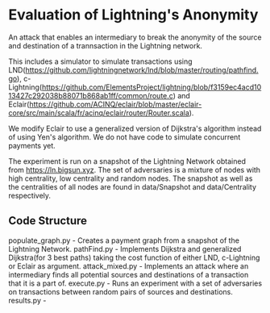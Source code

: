 # Evaluation of Lightning's Anonymity
An attack that enables an intermediary to break the anonymity of the source and destination of a trannsaction in the Lightning network. 

This includes a simulator to simulate transactions using LND(https://github.com/lightningnetwork/lnd/blob/master/routing/pathfind.go), c-Lightning(https://github.com/ElementsProject/lightning/blob/f3159ec4acd1013427c292038b88071b868ab1ff/common/route.c) and Eclair(https://github.com/ACINQ/eclair/blob/master/eclair-core/src/main/scala/fr/acinq/eclair/router/Router.scala). 

We modify Eclair to use a generalized version of Dijkstra's algorithm instead of using Yen's algorithm. We do not have code to simulate concurrent payments yet. 

The experiment is run on a snapshot of the Lightning Network obtained from https://ln.bigsun.xyz. The set of adversaries is a mixture of nodes with high centrality, low centrality and random nodes. The snapshot as well as the centralities of all nodes are found in data/Snapshot and data/Centrality respectively.

## Code Structure
populate_graph.py - Creates a payment graph from a snapshot of the Lightning Network.
pathFind.py - Implements Dijkstra and generalized Dijkstra(for 3 best paths) taking the cost function of either LND, c-Lightning or Eclair as argument.
attack_mixed.py - Implements an attack where an intermediary finds all potential sources and destinations of a transaction that it is a part of.
execute.py - Runs an experiment with a set of adversaries on transactions between random pairs of sources and destinations.
results.py - 


